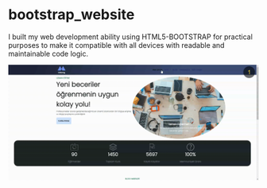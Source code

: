 # bootstrap_website

I built my web development ability using HTML5-BOOTSTRAP for practical purposes to make it compatible with all devices with readable and maintainable code logic.

![](boostrap_screen.gif)
